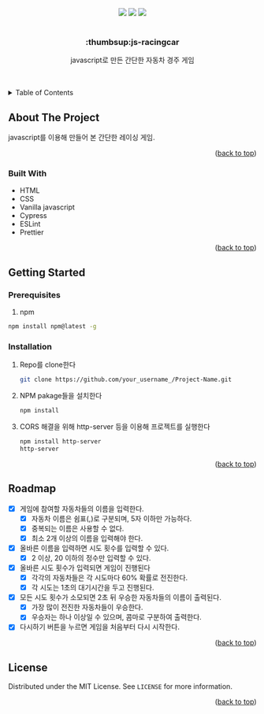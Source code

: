 <div id="top"></div>
<!--
*** Thanks for checking out the Best-README-Template. If you have a suggestion
*** that would make this better, please fork the repo and create a pull request
*** or simply open an issue with the tag "enhancement".
*** Don't forget to give the project a star!
*** Thanks again! Now go create something AMAZING! :D
-->



<!-- PROJECT SHIELDS -->
<!--
*** I'm using markdown "reference style" links for readability.
*** Reference links are enclosed in brackets [ ] instead of parentheses ( ).
*** See the bottom of this document for the declaration of the reference variables
*** for contributors-url, forks-url, etc. This is an optional, concise syntax you may use.
*** https://www.markdownguide.org/basic-syntax/#reference-style-links
-->
<div align='center'>
  <img src="https://img.shields.io/badge/JavaScript-F7DF1E?style=for-the-badge&logo=javascript&logoColor=black"/>
  <img src="https://img.shields.io/badge/HTML5-E34F26?style=for-the-badge&logo=html5&logoColor=white"/>
  <img src="https://img.shields.io/badge/CSS3-1572B6?style=for-the-badge&logo=css3&logoColor=white"/>
</div>


<!-- PROJECT LOGO -->
<br />
<div align="center">

  <h3 align="center">:thumbsup:js-racingcar</h3>

  <p align="center">
    javascript로 만든 간단한 자동차 경주 게임
    <br />
    <br />
    <br />
  </p>
</div>



<!-- TABLE OF CONTENTS -->
<details>
  <summary>Table of Contents</summary>
  <ol>
    <li>
      <a href="#about-the-project">About The Project</a>
      <ul>
        <li><a href="#built-with">Built With</a></li>
      </ul>
    </li>
    <li>
      <a href="#getting-started">Getting Started</a>
      <ul>
        <li><a href="#prerequisites">Prerequisites</a></li>
        <li><a href="#installation">Installation</a></li>
      </ul>
    </li>
    <li><a href="#roadmap">Roadmap</a></li>
    <li><a href="#license">License</a></li>
  </ol>
</details>



<!-- ABOUT THE PROJECT -->
## About The Project




javascript를 이용해 만들어 본 간단한 레이싱 게임.

<p align="right">(<a href="#top">back to top</a>)</p>



### Built With

* HTML
* CSS
* Vanilla javascript
* Cypress
* ESLint
* Prettier

<p align="right">(<a href="#top">back to top</a>)</p>



<!-- GETTING STARTED -->
## Getting Started

### Prerequisites
1. npm
  ```sh
  npm install npm@latest -g
  ```

### Installation

1. Repo를 clone한다
   ```sh
   git clone https://github.com/your_username_/Project-Name.git
   ```
2. NPM pakage들을 설치한다
   ```sh
   npm install
   ```
3. CORS 해결을 위해 http-server 등을 이용해 프로젝트를 실행한다
   ```sh
   npm install http-server
   http-server
   ```

<p align="right">(<a href="#top">back to top</a>)</p>

<!-- ROADMAP -->
## Roadmap

- [x] 게임에 참여할 자동차들의 이름을 입력한다. 
  - [x] 자동차 이름은 쉼표(,)로 구분되며, 5자 이하만 가능하다. 
  - [x] 중복되는 이름은 사용할 수 없다. 
  - [x] 최소 2개 이상의 이름을 입력해야 한다.
- [x] 올바른 이름을 입력하면 시도 횟수를 입력할 수 있다. 
  - [x] 2 이상, 20 이하의 정수만 입력할 수 있다. 
- [x] 올바른 시도 횟수가 입력되면 게임이 진행된다
  - [x] 각각의 자동차들은 각 시도마다 60% 확률로 전진한다. 
  - [x] 각 시도는 1초의 대기시간을 두고 진행된다.
- [x] 모든 시도 횟수가 소모되면 2초 뒤 우승한 자동차들의 이름이 출력된다.
  - [x] 가장 많이 전진한 자동차들이 우승한다. 
  - [x] 우승자는 하나 이상일 수 있으며, 콤마로 구분하여 출력한다.
- [x] 다시하기 버튼을 누르면 게임을 처음부터 다시 시작한다. 

<p align="right">(<a href="#top">back to top</a>)</p>


<!-- LICENSE -->
## License

Distributed under the MIT License. See `LICENSE` for more information.

<p align="right">(<a href="#top">back to top</a>)</p>
